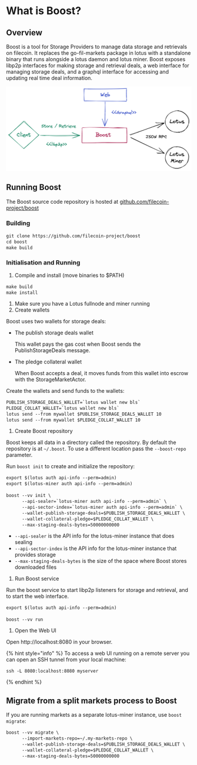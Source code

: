 # What is Boost?

## Overview

Boost is a tool for Storage Providers to manage data storage and retrievals on filecoin. It replaces the go-fil-markets package in lotus with a standalone binary that runs alongside a lotus daemon and lotus miner. Boost exposes libp2p interfaces for making storage and retrieval deals, a web interface for managing storage deals, and a graphql interface for accessing and updating real time deal information.

![](<.gitbook/assets/Boost Interfaces.png>)

## Running Boost

The Boost source code repository is hosted at [github.com/filecoin-project/boost](https://github.com/filecoin-project/boost)

### Building

```
git clone https://github.com/filecoin-project/boost
cd boost
make build
```

### Initialisation and Running

1. Compile and install (move binaries to $PATH)

```
make build
make install
```

1. Make sure you have a Lotus fullnode and miner running
2. Create wallets

Boost uses two wallets for storage deals:

*   The publish storage deals wallet

    This wallet pays the gas cost when Boost sends the PublishStorageDeals message.
*   The pledge collateral wallet

    When Boost accepts a deal, it moves funds from this wallet into escrow with the StorageMarketActor.

Create the wallets and send funds to the wallets:

```
PUBLISH_STORAGE_DEALS_WALLET=`lotus wallet new bls`
PLEDGE_COLLAT_WALLET=`lotus wallet new bls`
lotus send --from mywallet $PUBLISH_STORAGE_DEALS_WALLET 10
lotus send --from mywallet $PLEDGE_COLLAT_WALLET 10
```

1. Create Boost repository

Boost keeps all data in a directory called the repository. By default the repository is at `~/.boost`. To use a different location pass the `--boost-repo` parameter.

Run `boost init` to create and initialize the repository:

```
export $(lotus auth api-info --perm=admin)
export $(lotus-miner auth api-info --perm=admin)

boost --vv init \
      --api-sealer=`lotus-miner auth api-info --perm=admin` \
      --api-sector-index=`lotus-miner auth api-info --perm=admin` \
      --wallet-publish-storage-deals=$PUBLISH_STORAGE_DEALS_WALLET \
      --wallet-collateral-pledge=$PLEDGE_COLLAT_WALLET \
      --max-staging-deals-bytes=50000000000
```

* `--api-sealer` is the API info for the lotus-miner instance that does sealing
* `--api-sector-index` is the API info for the lotus-miner instance that provides storage
* `--max-staging-deals-bytes` is the size of the space where Boost stores downloaded files

1. Run Boost service

Run the boost service to start libp2p listeners for storage and retrieval, and to start the web interface.

```
export $(lotus auth api-info --perm=admin)

boost --vv run
```

1. Open the Web UI

Open http://localhost:8080 in your browser.

{% hint style="info" %}
To access a web UI running on a remote server you can open an SSH tunnel from your local machine:

```
ssh -L 8080:localhost:8080 myserver
```
{% endhint %}

## Migrate from a split markets process to Boost

If you are running markets as a separate lotus-miner instance, use `boost migrate`:

```
boost --vv migrate \
      --import-markets-repo=~/.my-markets-repo \
      --wallet-publish-storage-deals=$PUBLISH_STORAGE_DEALS_WALLET \
      --wallet-collateral-pledge=$PLEDGE_COLLAT_WALLET \
      --max-staging-deals-bytes=50000000000
```
